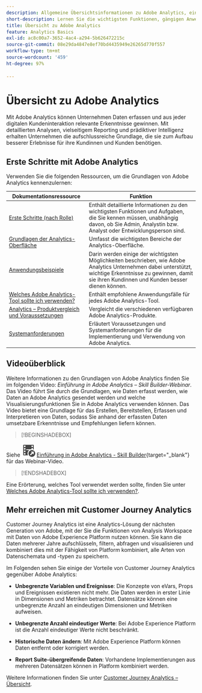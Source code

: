 ```yaml
---
description: Allgemeine Übersichtsinformationen zu Adobe Analytics, einschließlich Informationen zur Analytics-Oberfläche sowie Informationen zu den ersten Schritten für Admins, Analystinnen und Analysten, Benutzende sowie Entwicklungspersonen.
short-description: Lernen Sie die wichtigsten Funktionen, gängigen Anwendungsfälle und ersten Schritte für Analystinnen und Analysten, Endbenutzende und Admins kennen.
title: Übersicht zu Adobe Analytics
feature: Analytics Basics
exl-id: ac8c00a7-3652-4ac4-a294-5b626472215c
source-git-commit: 08e29da4847e8ef70bd4435949e26265d770f557
workflow-type: tm+mt
source-wordcount: '459'
ht-degree: 97%

---
```


# Übersicht zu Adobe Analytics

Mit Adobe Analytics können Unternehmen Daten erfassen und aus jeder digitalen Kundeninteraktion relevante Erkenntnisse gewinnen. Mit detaillierten Analysen, vielseitigem Reporting und prädiktiver Intelligenz erhalten Unternehmen die aufschlussreiche Grundlage, die sie zum Aufbau besserer Erlebnisse für ihre Kundinnen und Kunden benötigen.

## Erste Schritte mit Adobe Analytics

Verwenden Sie die folgenden Ressourcen, um die Grundlagen von Adobe Analytics kennenzulernen:


| Dokumentationsressource | Funktion |
|---------|----------|
| [Erste Schritte (nach Rolle)](/help/analyze/get-started/get-started-by-role.md) | Enthält detaillierte Informationen zu den wichtigsten Funktionen und Aufgaben, die Sie kennen müssen, unabhängig davon, ob Sie Admin, Analystin bzw. Analyst oder Entwicklungsperson sind. |
| [Grundlagen der Analytics-Oberfläche](/help/analyze/get-started/analytics-interface.md) | Umfasst die wichtigsten Bereiche der Analytics-Oberfläche. |
| [Anwendungsbeispiele](/help/analyze/get-started/use-cases.md) | Darin werden einige der wichtigsten Möglichkeiten beschrieben, wie Adobe Analytics Unternehmen dabei unterstützt, wichtige Erkenntnisse zu gewinnen, damit sie ihren Kundinnen und Kunden besser dienen können. |
| [Welches Adobe Analytics-Tool sollte ich verwenden?](/help/analyze/get-started/which-analytics-tool.md) | Enthält empfohlene Anwendungsfälle für jedes Adobe Analytics-Tool. |
| [Analytics – Produktvergleich und Voraussetzungen](/help/analyze/get-started/analytics-product-comparison.md) | Vergleicht die verschiedenen verfügbaren Adobe Analytics-Produkte. |
| [Systemanforderungen](/help/analyze/get-started/sys-reqs.md) | Erläutert Voraussetzungen und Systemanforderungen für die Implementierung und Verwendung von Adobe Analytics. |

## Videoüberblick

Weitere Informationen zu den Grundlagen von Adobe Analytics finden Sie im folgenden Video: *Einführung in Adobe Analytics – Skill Builder-Webinar*. Das Video führt Sie durch die Grundlagen, wie Daten erfasst werden, wie Daten an Adobe Analytics gesendet werden und welche Visualisierungsfunktionen Sie in Adobe Analytics verwenden können. Das Video bietet eine Grundlage für das Erstellen, Bereitstellen, Erfassen und Interpretieren von Daten, sodass Sie anhand der erfassten Daten umsetzbare Erkenntnisse und Empfehlungen liefern können.


>[!BEGINSHADEBOX]

Siehe ![VideoCheckedOut](/help/assets/icons/VideoCheckedOut.svg) [Einführung in Adobe Analytics - Skill Builder](https://video.tv.adobe.com/v/27429?quality=12&learn=on){target="_blank"} für das Webinar-Video.

>[!ENDSHADEBOX]


Eine Erörterung, welches Tool verwendet werden sollte, finden Sie unter [Welches Adobe Analytics-Tool sollte ich verwenden?](https://experienceleague.adobe.com/docs/analytics/analyze/admin-overview/which-analytics-tool.html?lang=de).

## Mehr erreichen mit Customer Journey Analytics

Customer Journey Analytics ist eine Analytics-Lösung der nächsten Generation von Adobe, mit der Sie die Funktionen von Analysis Workspace mit Daten von Adobe Experience Platform nutzen können. Sie kann die Daten mehrerer Jahre aufschlüsseln, filtern, abfragen und visualisieren und kombiniert dies mit der Fähigkeit von Platform kombiniert, alle Arten von Datenschemata und -typen zu speichern.

Im Folgenden sehen Sie einige der Vorteile von Customer Journey Analytics gegenüber Adobe Analytics:

* **Unbegrenzte Variablen und Ereignisse**: Die Konzepte von eVars, Props und Ereignissen existieren nicht mehr. Die Daten werden in erster Linie in Dimensionen und Metriken betrachtet. Datensätze können eine unbegrenzte Anzahl an eindeutigen Dimensionen und Metriken aufweisen.

* **Unbegrenzte Anzahl eindeutiger Werte**: Bei Adobe Experience Platform ist die Anzahl eindeutiger Werte nicht beschränkt.

* **Historische Daten ändern**: Mit Adobe Experience Platform können Daten entfernt oder korrigiert werden.

* **Report Suite-übergreifende Daten**: Vorhandene Implementierungen aus mehreren Datensätzen können in Platform kombiniert werden.

Weitere Informationen finden Sie unter [Customer Journey Analytics – Übersicht](https://experienceleague.adobe.com/docs/analytics-platform/using/cja-overview/cja-overview.html).

